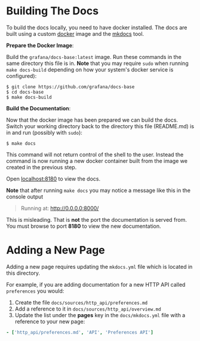 # Building The Docs

To build the docs locally, you need to have docker installed.  The
docs are built using a custom [docker](https://www.docker.com/) image
and the [mkdocs](http://www.mkdocs.org/) tool.

**Prepare the Docker Image**:

Build the `grafana/docs-base:latest` image. Run these commands in the
same directory this file is in. **Note** that you may require ``sudo``
when running ``make docs-build`` depending on how your system's docker
service is configured):

```
$ git clone https://github.com/grafana/docs-base
$ cd docs-base
$ make docs-build
```

**Build the Documentation**:

Now that the docker image has been prepared we can build the
docs. Switch your working directory back to the directory this file
(README.md) is in and run (possibly with ``sudo``):

```
$ make docs
```

This command will not return control of the shell to the user. Instead
the command is now running a new docker container built from the image
we created in the previous step.

Open [localhost:8180](http://localhost:8180) to view the docs.

**Note** that after running ``make docs`` you may notice a message
like this in the console output

> Running at: http://0.0.0.0:8000/

This is misleading. That is **not** the port the documentation is
served from. You must browse to port **8180** to view the new
documentation.


# Adding a New Page

Adding a new page requires updating the ``mkdocs.yml`` file which is
located in this directory.

For example, if you are adding documentation for a new HTTP API called
``preferences`` you would:

1. Create the file ``docs/sources/http_api/preferences.md``
1. Add a reference to it in ``docs/sources/http_api/overview.md``
1. Update the list under the **pages** key in the ``docs/mkdocs.yml`` file with a reference to your new page:


```yaml
- ['http_api/preferences.md', 'API', 'Preferences API']
```
